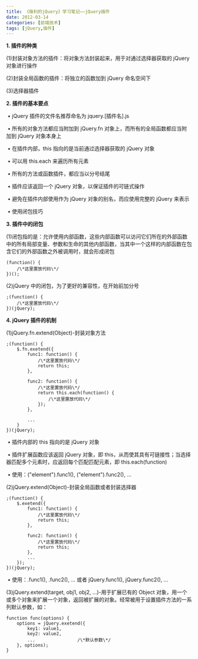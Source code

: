 ```yaml
---
title: 《锋利的jQuery》学习笔记——jQuery插件
date: 2012-03-14
categories: [前端技术]
tags: [jQuery,插件]
---
```


​**1. 插件的种类**

(1)封装对象方法的插件：将对象方法封装起来，用于对通过选择器获取的 jQuery
对象进行操作

(2)封装全局函数的插件：将独立的函数加到 jQuery 命名空间下

(3)选择器插件


​**2. 插件的基本要点**

 • jQuery 插件的文件名推荐命名为 jquery.[插件名].js

 • 所有的对象方法都应当附加到 jQuery.fn
对象上，而所有的全局函数都应当附加到 jQuery 对象本身上

 • 在插件内部，this 指向的是当前通过选择器获取的 jQuery 对象

 • 可以用 this.each 来遍历所有元素

 • 所有的方法或函数插件，都应当以分号结尾

 • 插件应该返回一个 jQuery 对象，以保证插件的可链式操作

 • 避免在插件内部使用作为 jQuery 对象的别名，而应使用完整的 jQuery
来表示

 • 使用闭包技巧


​**3. 插件中的闭包**

(1)闭包指的是：允许使用内部函数，这些内部函数可以访问它们所在的外部函数中的所有局部变量、参数和生命的其他内部函数，当其中一个这样的内部函数在包含它们的外部函数之外被调用时，就会形成闭包

```
(function() {
	/\*这里置放代码\*/
})();
```

(2)jQuery 中的闭包，为了更好的兼容性，在开始前加分号

```
;(function() {
	/\*这里置放代码\*/
})(jQuery);
```

​**4. jQuery 插件的机制**

(1)jQuery.fn.extend(Object)-封装对象方法
```
;(function() {
	$.fn.exetend({
		func1: function() {
			/\*这里置放代码\*/
			return this;
		},

		func2: function() {
			/\*这里置放代码\*/
			return this.each(function() {
				/\*这里置放代码\*/
			});
		},

		...
	}
})(jQuery);
```

 • 插件内部的 this 指向的是 jQuery 对象

 • 插件扩展函数应该返回 jQuery 对象，即
this，从而使其具有可链接性；当选择器匹配多个元素时，应返回每个匹配匹配元素，即
this.each(function)

 • 使用：("element").func1(), ("element").func2(), ...

(2)jQuery.extend(Object)-封装全局函数或者封装选择器

```
;(function() {
	$.exetend({
		func1: function() {
			/\*这里置放代码\*/
			return this;
		},

		func2: function() {
			/\*这里置放代码\*/
			return this;
		},
		...
	});
})(jQuery);
```

 • 使用：.func1(), .func2(), ... 或者 jQuery.func1(), jQuery.func2(),
...

(3)jQuery.extend(target, obj1, obj2, ...)-用于扩展已有的 Object
对象，用一个或多个对象来扩展一个对象，返回被扩展的对象。经常被用于设置插件方法的一系列默认参数，如：

```
function func(options) {
	options = jQuery.exetend({
		key1: value1,
		key2: value2,
		...                /\*默认参数\*/
	}, options);
}
```
